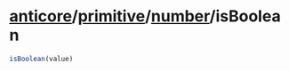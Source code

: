 # [anticore](../../../../../#reference)/[primitive](../../#reference)/[number](../#reference)/<a name="reference">isBoolean</a>

```js
isBoolean(value)
```